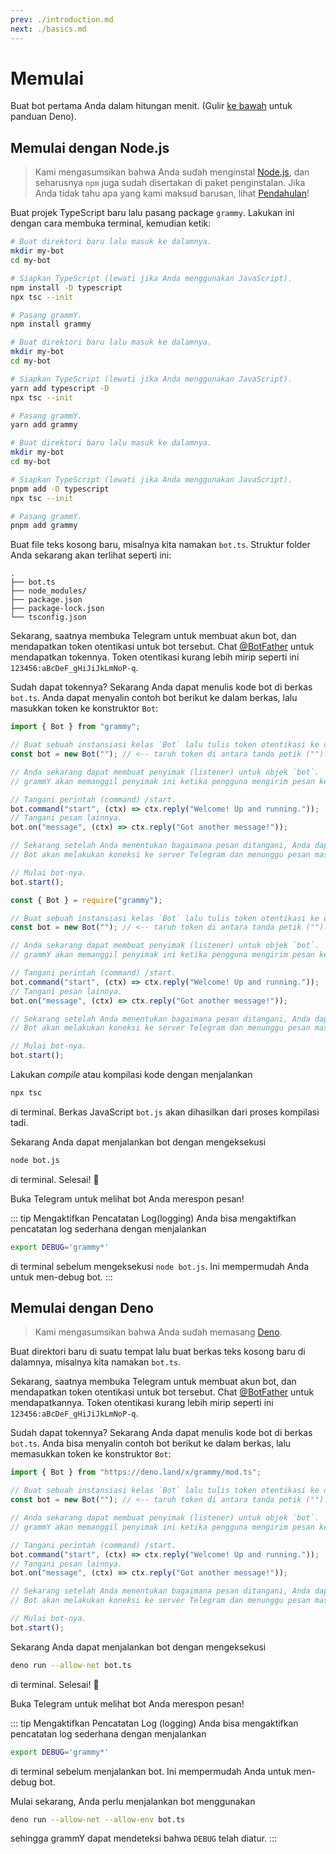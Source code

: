 ```yaml
---
prev: ./introduction.md
next: ./basics.md
---
```


# Memulai

Buat bot pertama Anda dalam hitungan menit. (Gulir [ke bawah](#memulai-dengan-deno) untuk panduan Deno).

## Memulai dengan Node.js

> Kami mengasumsikan bahwa Anda sudah menginstal [Node.js](https://nodejs.org), dan seharusnya `npm` juga sudah disertakan di paket penginstalan.
> Jika Anda tidak tahu apa yang kami maksud barusan, lihat [Pendahulan](./introduction.md)!

Buat projek TypeScript baru lalu pasang package `grammy`.
Lakukan ini dengan cara membuka terminal, kemudian ketik:

<CodeGroup>
 <CodeGroupItem title="NPM" active>

```bash
# Buat direktori baru lalu masuk ke dalamnya.
mkdir my-bot
cd my-bot

# Siapkan TypeScript (lewati jika Anda menggunakan JavaScript).
npm install -D typescript
npx tsc --init

# Pasang grammY.
npm install grammy
```

</CodeGroupItem>
 <CodeGroupItem title="Yarn">

```bash
# Buat direktori baru lalu masuk ke dalamnya.
mkdir my-bot
cd my-bot

# Siapkan TypeScript (lewati jika Anda menggunakan JavaScript).
yarn add typescript -D
npx tsc --init

# Pasang grammY.
yarn add grammy
```

</CodeGroupItem>
  <CodeGroupItem title="pnpm">

```bash
# Buat direktori baru lalu masuk ke dalamnya.
mkdir my-bot
cd my-bot

# Siapkan TypeScript (lewati jika Anda menggunakan JavaScript).
pnpm add -D typescript
npx tsc --init

# Pasang grammY.
pnpm add grammy
```

</CodeGroupItem>
</CodeGroup>

Buat file teks kosong baru, misalnya kita namakan `bot.ts`.
Struktur folder Anda sekarang akan terlihat seperti ini:

```asciiart:no-line-numbers
.
├── bot.ts
├── node_modules/
├── package.json
├── package-lock.json
└── tsconfig.json
```

Sekarang, saatnya membuka Telegram untuk membuat akun bot, dan mendapatkan token otentikasi untuk bot tersebut.
Chat [@BotFather](https://t.me/BotFather) untuk mendapatkan tokennya.
Token otentikasi kurang lebih mirip seperti ini `123456:aBcDeF_gHiJiJkLmNoP-q`.

Sudah dapat tokennya? Sekarang Anda dapat menulis kode bot di berkas `bot.ts`.
Anda dapat menyalin contoh bot berikut ke dalam berkas, lalu masukkan token ke konstruktor `Bot`:

<CodeGroup>
 <CodeGroupItem title="TypeScript" active>

```ts
import { Bot } from "grammy";

// Buat sebuah instansiasi kelas `Bot` lalu tulis token otentikasi ke dalamnya.
const bot = new Bot(""); // <-- taruh token di antara tanda petik ("").

// Anda sekarang dapat membuat penyimak (listener) untuk objek `bot`.
// grammY akan memanggil penyimak ini ketika pengguna mengirim pesan ke bot.

// Tangani perintah (command) /start.
bot.command("start", (ctx) => ctx.reply("Welcome! Up and running."));
// Tangani pesan lainnya.
bot.on("message", (ctx) => ctx.reply("Got another message!"));

// Sekarang setelah Anda menentukan bagaimana pesan ditangani, Anda dapat menjalankan bot Anda.
// Bot akan melakukan koneksi ke server Telegram dan menunggu pesan masuk.

// Mulai bot-nya.
bot.start();
```

</CodeGroupItem>
 <CodeGroupItem title="JavaScript">

```js
const { Bot } = require("grammy");

// Buat sebuah instansiasi kelas `Bot` lalu tulis token otentikasi ke dalamnya.
const bot = new Bot(""); // <-- taruh token di antara tanda petik ("").

// Anda sekarang dapat membuat penyimak (listener) untuk objek `bot`.
// grammY akan memanggil penyimak ini ketika pengguna mengirim pesan ke bot.

// Tangani perintah (command) /start.
bot.command("start", (ctx) => ctx.reply("Welcome! Up and running."));
// Tangani pesan lainnya.
bot.on("message", (ctx) => ctx.reply("Got another message!"));

// Sekarang setelah Anda menentukan bagaimana pesan ditangani, Anda dapat menjalankan bot Anda.
// Bot akan melakukan koneksi ke server Telegram dan menunggu pesan masuk.

// Mulai bot-nya.
bot.start();
```

</CodeGroupItem>
</CodeGroup>

Lakukan _compile_ atau kompilasi kode dengan menjalankan

```bash
npx tsc
```

di terminal.
Berkas JavaScript `bot.js` akan dihasilkan dari proses kompilasi tadi.

Sekarang Anda dapat menjalankan bot dengan mengeksekusi

```bash
node bot.js
```

di terminal.
Selesai! :tada:

Buka Telegram untuk melihat bot Anda merespon pesan!

::: tip Mengaktifkan Pencatatan Log(logging)
Anda bisa mengaktifkan pencatatan log sederhana dengan menjalankan

```bash
export DEBUG='grammy*'
```

di terminal sebelum mengeksekusi `node bot.js`.
Ini mempermudah Anda untuk men-debug bot.
:::

## Memulai dengan Deno

> Kami mengasumsikan bahwa Anda sudah memasang [Deno](https://deno.land).

Buat direktori baru di suatu tempat lalu buat berkas teks kosong baru di dalamnya, misalnya kita namakan `bot.ts`.

Sekarang, saatnya membuka Telegram untuk membuat akun bot, dan mendapatkan token otentikasi untuk bot tersebut.
Chat [@BotFather](https://t.me/BotFather) untuk mendapatkannya.
Token otentikasi kurang lebih mirip seperti ini `123456:aBcDeF_gHiJiJkLmNoP-q`.

Sudah dapat tokennya? Sekarang Anda dapat menulis kode bot di berkas `bot.ts`.
Anda bisa menyalin contoh bot berikut ke dalam berkas, lalu memasukkan token ke konstruktor `Bot`:

```ts
import { Bot } from "https://deno.land/x/grammy/mod.ts";

// Buat sebuah instansiasi kelas `Bot` lalu tulis token otentikasi ke dalamnya.
const bot = new Bot(""); // <-- taruh token di antara tanda petik ("").

// Anda sekarang dapat membuat penyimak (listener) untuk objek `bot`.
// grammY akan memanggil penyimak ini ketika pengguna mengirim pesan ke bot.

// Tangani perintah (command) /start.
bot.command("start", (ctx) => ctx.reply("Welcome! Up and running."));
// Tangani pesan lainnya.
bot.on("message", (ctx) => ctx.reply("Got another message!"));

// Sekarang setelah Anda menentukan bagaimana pesan ditangani, Anda dapat menjalankan bot Anda.
// Bot akan melakukan koneksi ke server Telegram dan menunggu pesan masuk.

// Mulai bot-nya.
bot.start();
```

Sekarang Anda dapat menjalankan bot dengan mengeksekusi

```bash
deno run --allow-net bot.ts
```

di terminal.
Selesai! :tada:

Buka Telegram untuk melihat bot Anda merespon pesan!

::: tip Mengaktifkan Pencatatan Log (logging)
Anda bisa mengaktifkan pencatatan log sederhana dengan menjalankan

```bash
export DEBUG='grammy*'
```

di terminal sebelum menjalankan bot.
Ini mempermudah Anda untuk men-debug bot.

Mulai sekarang, Anda perlu menjalankan bot menggunakan

```bash
deno run --allow-net --allow-env bot.ts
```

sehingga grammY dapat mendeteksi bahwa `DEBUG` telah diatur.
:::
